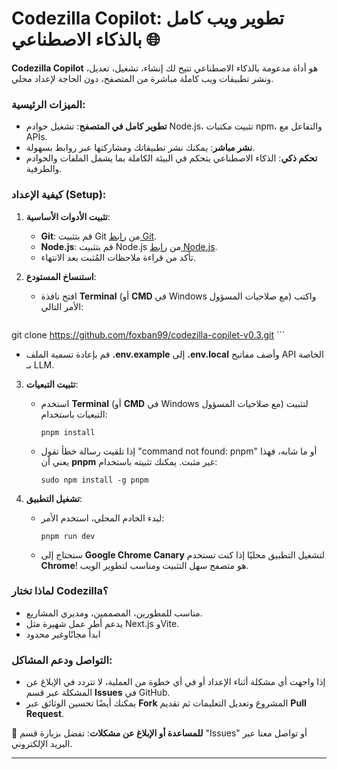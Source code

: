 
# **Codezilla Copilot: تطوير ويب كامل بالذكاء الاصطناعي 🌐**

**Codezilla Copilot** هو أداة مدعومة بالذكاء الاصطناعي تتيح لك إنشاء، تشغيل، تعديل، ونشر تطبيقات ويب كاملة مباشرة من المتصفح، دون الحاجة لإعداد محلي.

### **الميزات الرئيسية:**
- **تطوير كامل في المتصفح**: تشغيل خوادم Node.js، تثبيت مكتبات npm، والتفاعل مع APIs.
- **نشر مباشر**: يمكنك نشر تطبيقاتك ومشاركتها عبر روابط بسهولة.
- **تحكم ذكي**: الذكاء الاصطناعي يتحكم في البيئة الكاملة بما يشمل الملفات والخوادم والطرفية.

### **كيفية الإعداد (Setup):**
1. **تثبيت الأدوات الأساسية**:
   - **Git**: قم بتثبيت Git من [رابط Git](https://git-scm.com/downloads).
   - **Node.js**: قم بتثبيت Node.js من [رابط Node.js](https://nodejs.org/en/download/).
   - تأكد من قراءة ملاحظات المُثبت بعد الانتهاء.

2. **استنساخ المستودع**:
   - افتح نافذة **Terminal** (أو **CMD** في Windows مع صلاحيات المسؤول) واكتب الأمر التالي:
     ```
  git clone https://github.com/foxban99/codezilla-copilet-v0.3.git
    ```
   - قم بإعادة تسمية الملف **.env.example** إلى **.env.local** وأضف مفاتيح API الخاصة بـ LLM.

3. **تثبيت التبعيات**:
   - استخدم **Terminal** (أو **CMD** في Windows مع صلاحيات المسؤول) لتثبيت التبعيات باستخدام:
     ```
     pnpm install
     ```
   - إذا تلقيت رسالة خطأ تقول "command not found: pnpm" أو ما شابه، فهذا يعني أن **pnpm** غير مثبت. يمكنك تثبيته باستخدام:
     ```
     sudo npm install -g pnpm
     ```

4. **تشغيل التطبيق**:
   - لبدء الخادم المحلي، استخدم الأمر:
     ```
     pnpm run dev
     ```
   - ستحتاج إلى **Google Chrome Canary** لتشغيل التطبيق محليًا إذا كنت تستخدم **Chrome**! هو متصفح سهل التثبيت ومناسب لتطوير الويب.

### **لماذا تختار Codezilla؟**
- مناسب للمطورين، المصممين، ومديري المشاريع.
- يدعم أطر عمل شهيرة مثل Next.js وVite.
- ابدأ مجانًاوغير محدود

### **التواصل ودعم المشاكل**:
- إذا واجهت أي مشكلة أثناء الإعداد أو في أي خطوة من العملية، لا تتردد في الإبلاغ عن المشكلة عبر قسم **Issues** في GitHub.
- يمكنك أيضًا تحسين الوثائق عبر **Fork** المشروع وتعديل التعليمات ثم تقديم **Pull Request**.

📧 **للمساعدة أو الإبلاغ عن مشكلات**: تفضل بزيارة قسم "Issues" أو تواصل معنا عبر البريد الإلكتروني.

---
